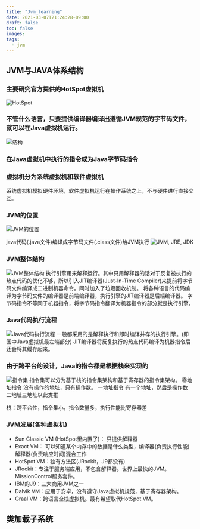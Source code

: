 ```yaml
---
title: "Jvm_learning"
date: 2021-03-07T21:24:28+09:00
draft: false
toc: false
images:
tags:
  - jvm
---
```

## JVM与JAVA体系结构

### 主要研究官方提供的HotSpot虚拟机
![HotSpot](https://i.ibb.co/n3pqprG/2020-10-11-15-05-59.png)

### 不管什么语言，只要提供编译器编译出遵循JVM规范的字节码文件，就可以在Java虚拟机运行。
![结构](https://i.ibb.co/bdvRS13/2020-10-11-15-06-28.png)

### 在Java虚拟机中执行的指令成为Java字节码指令

### 虚拟机分为系统虚拟机和软件虚拟机
系统虚拟机模拟硬件环境，软件虚拟机运行在操作系统之上，不与硬件进行直接交互。


### JVM的位置
![JVM的位置](https://i.ibb.co/K5vgxq8/2020-10-11-21-50-24.png)

java代码(.java文件)编译成字节码文件(.class文件)给JVM执行
![JVM, JRE, JDK](https://i.ibb.co/MpQbPdq/2020-10-11-21-57-30.png)

### JVM整体结构
![JVM整体结构](https://i.ibb.co/hydtksj/2020-10-12-00-01-34.png)
执行引擎用来解释运行。其中只用解释器的话对于反复被执行的热点代码的优化不够，所以引入JIT编译器(Just-In-Time Compiler)来提前将字节码文件编译成二进制机器命令。同时加入了垃圾回收机制。
将各种语言的代码编译为字节码文件的编译器是前端编译器，执行引擎的JIT编译器是后端编译器。
字节码指令不等同于机器指令，将字节码指令翻译为机器指令的部分就是执行引擎。

### Java代码执行流程
![Java代码执行流程](https://i.ibb.co/B2HCzgK/2020-10-12-00-58-55.png)
一般都采用的是解释执行和即时编译并存的执行引擎。(即图中Java虚拟机最左端部分)
JIT编译器将反复执行的热点代码编译为机器指令后还会将其缓存起来。

### 由于跨平台的设计，Java的指令都是根据栈来实现的
![指令集](https://i.ibb.co/m47vkZz/2020-10-12-01-42-48.png)
指令集可以分为基于栈的指令集架构和基于寄存器的指令集架构。
零地址指令 没有操作的地址，只有操作数。
一地址指令 有一个地址，然后是操作数
二地址三地址以此类推

栈：跨平台性，指令集小，指令数量多，执行性能比寄存器差

### JVM发展(各种虚拟机)
* Sun Classic VM (HotSpot里内置了)： 只提供解释器
* Exact VM： 可以知道某个内存中的数据是什么类型，编译器(负责执行性能)解释器(负责响应时间)混合工作
* HotSpot VM：独有方法区(JRockit，J9都没有)
* JRockit：专注于服务端应用，不包含解释器。世界上最快的JVM。MissionControl服务套件。
* IBM的J9：三大商用JVM之一
* Dalvik VM：应用于安卓，没有遵守Java虚拟机规范，基于寄存器架构。
* Graal VM：跨语言全栈虚拟机。最有希望取代HotSpot VM。

## 类加载子系统





